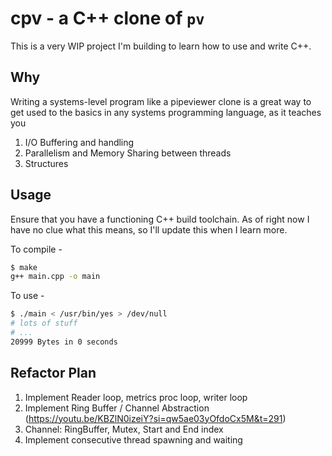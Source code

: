 # cpv - a C++ clone of `pv`

This is a very WIP project I'm building to learn how to use and write C++.

## Why

Writing a systems-level program like a pipeviewer clone is a great way to get
used to the basics in any systems programming language, as it teaches you

1. I/O Buffering and handling
2. Parallelism and Memory Sharing between threads
3. Structures

## Usage

Ensure that you have a functioning C++ build toolchain. As of right now I have
no clue what this means, so I'll update this when I learn more.

To compile -

```bash
$ make
g++ main.cpp -o main
```

To use -

```bash
$ ./main < /usr/bin/yes > /dev/null
# lots of stuff
# ...
20999 Bytes in 0 seconds
```

## Refactor Plan

1. Implement Reader loop, metrics proc loop, writer loop
2. Implement Ring Buffer / Channel Abstraction
   (https://youtu.be/KBZlN0izeiY?si=qw5ae03yOfdoCx5M&t=291)
3. Channel: RingBuffer, Mutex, Start and End index
4. Implement consecutive thread spawning and waiting
